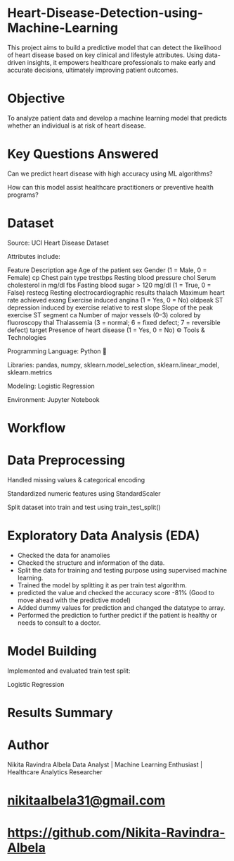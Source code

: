 # Heart-Disease-Detection-using-Machine-Learning
This project aims to build a predictive model that can detect the likelihood of heart disease based on key clinical and lifestyle attributes.
Using data-driven insights, it empowers healthcare professionals to make early and accurate decisions, ultimately improving patient outcomes.

# Objective

To analyze patient data and develop a machine learning model that predicts whether an individual is at risk of heart disease.

# Key Questions Answered


Can we predict heart disease with high accuracy using ML algorithms?

How can this model assist healthcare practitioners or preventive health programs?

# Dataset

Source: UCI Heart Disease Dataset

Attributes include:

Feature	Description
age	Age of the patient
sex	Gender (1 = Male, 0 = Female)
cp	Chest pain type
trestbps	Resting blood pressure
chol	Serum cholesterol in mg/dl
fbs	Fasting blood sugar > 120 mg/dl (1 = True, 0 = False)
restecg	Resting electrocardiographic results
thalach	Maximum heart rate achieved
exang	Exercise induced angina (1 = Yes, 0 = No)
oldpeak	ST depression induced by exercise relative to rest
slope	Slope of the peak exercise ST segment
ca	Number of major vessels (0–3) colored by fluoroscopy
thal	Thalassemia (3 = normal; 6 = fixed defect; 7 = reversible defect)
target	Presence of heart disease (1 = Yes, 0 = No)
⚙️ Tools & Technologies

Programming Language: Python 🐍

Libraries: pandas, numpy, sklearn.model_selection, sklearn.linear_model, sklearn.metrics

Modeling: Logistic Regression

Environment: Jupyter Notebook

# Workflow
# Data Preprocessing

Handled missing values & categorical encoding

Standardized numeric features using StandardScaler

Split dataset into train and test using train_test_split()

# Exploratory Data Analysis (EDA)
- Checked the data for anamolies
- Checked the structure and information of the data.
- Split the data for training and testing purpose using supervised machine learning.
- Trained the model by splitting it as per train test algorithm.
- predicted the value and checked the accuracy score -81% (Good to move ahead with the predictive model)
- Added dummy values for prediction and changed the datatype to array. 
- Performed the prediction to further predict if the patient is healthy or needs to consult to a doctor.

# Model Building

Implemented and evaluated train test split:

Logistic Regression


# Results Summary

# Author

Nikita Ravindra Albela
Data Analyst | Machine Learning Enthusiast | Healthcare Analytics Researcher
# nikitaalbela31@gmail.com
# https://github.com/Nikita-Ravindra-Albela
